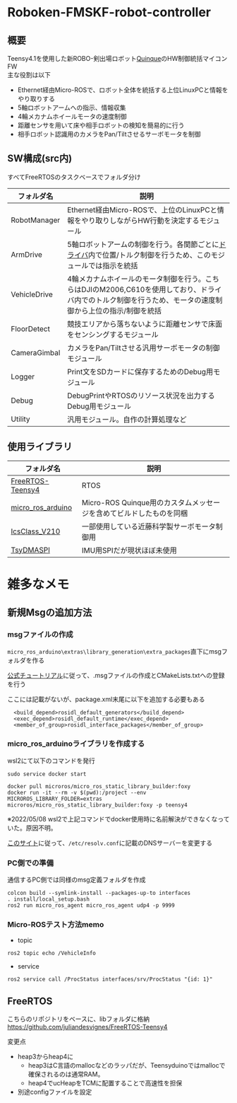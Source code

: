 # Roboken-FMSKF-robot-controller
## 概要
Teensy4.1を使用した新ROBO-剣出場ロボット[Quinque](https://www.robo-one.com/rankings/view/1127)のHW制御統括マイコンFW  
主な役割は以下
- Ethernet経由Micro-ROSで、ロボット全体を統括する上位LinuxPCと情報をやり取りする
- 5軸ロボットアームへの指示、情報収集
- 4輪メカナムホイールモータの速度制御
- 距離センサを用いて床や相手ロボットの検知を簡易的に行う
- 相手ロボット認識用のカメラをPan/Tiltさせるサーボモータを制御


## SW構成(src内)
すべてFreeRTOSのタスクベースでフォルダ分け

| フォルダ名   | 説明                                                                                            |
| ------------ | ----------------------------------------------------------------------------------------------- |
|RobotManager|Ethernet経由Micro-ROSで、上位のLinuxPCと情報をやり取りしながらHW行動を決定するモジュール|
|ArmDrive|5軸ロボットアームの制御を行う。各関節ごとに[ドライバ](https://github.com/Moryu-Io/Bldc_Servo_Driver_Prj)内で位置/トルク制御を行うため、このモジュールでは指示を統括|
|VehicleDrive|4輪メカナムホイールのモータ制御を行う。こちらはDJIのM2006,C610を使用しており、ドライバ内でのトルク制御を行うため、モータの速度制御から上位の指示/制御を統括|
|FloorDetect|競技エリアから落ちないように距離センサで床面をセンシングするモジュール|
|CameraGimbal|カメラをPan/Tiltさせる汎用サーボモータの制御モジュール|
|Logger|Print文をSDカードに保存するためのDebug用モジュール|
|Debug|DebugPrintやRTOSのリソース状況を出力するDebug用モジュール|
|Utility|汎用モジュール。自作の計算処理など|

## 使用ライブラリ
| フォルダ名   | 説明                                                                                            |
| ------------ | ----------------------------------------------------------------------------------------------- |
|[FreeRTOS-Teensy4](https://github.com/juliandesvignes/FreeRTOS-Teensy4)|RTOS|
|[micro_ros_arduino](https://github.com/micro-ROS/micro_ros_arduino)|Micro-ROS Quinque用のカスタムメッセージを含めてビルドしたものを同梱|
|[IcsClass_V210](https://kondo-robot.com/faq/ics-library-a2)|一部使用している近藤科学製サーボモータ制御用|
|[TsyDMASPI](https://github.com/hideakitai/TsyDMASPI)|IMU用SPIだが現状ほぼ未使用|

# 雑多なメモ
## 新規Msgの追加方法
### msgファイルの作成

`micro_ros_arduino\extras\library_generation\extra_packages`直下にmsgフォルダを作る

[公式チュートリアル](https://micro.ros.org/docs/tutorials/advanced/create_new_type/)に従って、.msgファイルの作成とCMakeLists.txtへの登録を行う

ここには記載がないが、package.xml末尾に以下を追加する必要もある
```
  <build_depend>rosidl_default_generators</build_depend>
  <exec_depend>rosidl_default_runtime</exec_depend>
  <member_of_group>rosidl_interface_packages</member_of_group>
```

### micro_ros_arduinoライブラリを作成する
wsl2にて以下のコマンドを発行
```
sudo service docker start

docker pull microros/micro_ros_static_library_builder:foxy
docker run -it --rm -v $(pwd):/project --env MICROROS_LIBRARY_FOLDER=extras microros/micro_ros_static_library_builder:foxy -p teensy4
```
※2022/05/08 wsl2で上記コマンドでdocker使用時に名前解決ができなくなっていた。原因不明。

[このサイト](https://qiita.com/takkeybook/items/37af683bfb1a4eca6aa2)に従って、`/etc/resolv.conf`に記載のDNSサーバーを変更する


### PC側での準備
通信するPC側では同様のmsg定義フォルダを作成
```
colcon build --symlink-install --packages-up-to interfaces
. install/local_setup.bash
ros2 run micro_ros_agent micro_ros_agent udp4 -p 9999
```

### Micro-ROSテスト方法memo
- topic
```
ros2 topic echo /VehicleInfo
```

- service
```
ros2 service call /ProcStatus interfaces/srv/ProcStatus "{id: 1}"
```

## FreeRTOS

こちらのリポジトリをベースに、libフォルダに格納
https://github.com/juliandesvignes/FreeRTOS-Teensy4

変更点
* heap3からheap4に
    * heap3はC言語のmallocなどのラッパだが、Teensyduinoではmallocで確保されるのは通常RAM。
    * heap4でucHeapをTCMに配置することで高速性を担保
* 別途configファイルを設定

